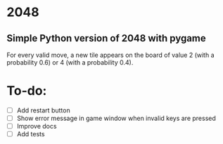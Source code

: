 # 2048
## Simple Python version of 2048 with pygame

For every valid move, a new tile appears on the board of value 2 (with a probability 0.6) or 4 (with a probability 0.4).


# To-do:
- [ ] Add restart button
- [ ] Show error message in game window when invalid keys are pressed
- [ ] Improve docs
- [ ] Add tests
